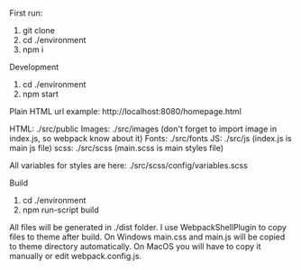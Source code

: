 First run:
1. git clone
2. cd ./environment
3. npm i

Development
1. cd ./environment
2. npm start

Plain HTML url example:
http://localhost:8080/homepage.html

HTML: ./src/public
Images: ./src/images (don't forget to import image in index.js, so webpack know about it)
Fonts: ./src/fonts
JS: ./src/js (index.js is main js file)
scss: ./src/scss (main.scss is main styles file)

All variables for styles are here: ./src/scss/config/variables.scss

Build
1. cd ./environment
2. npm run-script build

All files will be generated in ./dist folder. 
I use WebpackShellPlugin to copy files to theme after build.
On Windows main.css and main.js will be copied to theme directory automatically. 
On MacOS you will have to copy it manually or edit webpack.config.js.